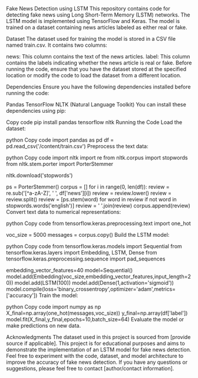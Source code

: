 Fake News Detection using LSTM
This repository contains code for detecting fake news using Long Short-Term Memory (LSTM) networks. The LSTM model is implemented using TensorFlow and Keras. The model is trained on a dataset containing news articles labeled as either real or fake.

Dataset
The dataset used for training the model is stored in a CSV file named train.csv. It contains two columns:

news: This column contains the text of the news articles.
label: This column contains the labels indicating whether the news article is real or fake.
Before running the code, ensure that you have the dataset stored at the specified location or modify the code to load the dataset from a different location.

Dependencies
Ensure you have the following dependencies installed before running the code:

Pandas
TensorFlow
NLTK (Natural Language Toolkit)
You can install these dependencies using pip:

Copy code
pip install pandas tensorflow nltk
Running the Code
Load the dataset:

python
Copy code
import pandas as pd
df = pd.read_csv('/content/train.csv')
Preprocess the text data:

python
Copy code
import nltk
import re
from nltk.corpus import stopwords
from nltk.stem.porter import PorterStemmer

nltk.download('stopwords')

ps = PorterStemmer()
corpus = []
for i in range(0, len(df)):
    review = re.sub('[^a-zA-Z]', ' ', df['news'][i])
    review = review.lower()
    review = review.split()
    review = [ps.stem(word) for word in review if not word in stopwords.words('english')]
    review = ' '.join(review)
    corpus.append(review)
Convert text data to numerical representations:

python
Copy code
from tensorflow.keras.preprocessing.text import one_hot

voc_size = 5000
messages = corpus.copy()
Build the LSTM model:

python
Copy code
from tensorflow.keras.models import Sequential
from tensorflow.keras.layers import Embedding, LSTM, Dense
from tensorflow.keras.preprocessing.sequence import pad_sequences

embedding_vector_features=40
model=Sequential()
model.add(Embedding(voc_size,embedding_vector_features,input_length=20))
model.add(LSTM(100))
model.add(Dense(1,activation='sigmoid'))
model.compile(loss='binary_crossentropy',optimizer='adam',metrics=['accuracy'])
Train the model:

python
Copy code
import numpy as np
X_final=np.array(one_hot(messages,voc_size))
y_final=np.array(df['label'])
model.fit(X_final,y_final,epochs=10,batch_size=64)
Evaluate the model or make predictions on new data.

Acknowledgments
The dataset used in this project is sourced from [provide source if applicable].
This project is for educational purposes and aims to demonstrate the implementation of an LSTM model for fake news detection.
Feel free to experiment with the code, dataset, and model architecture to improve the accuracy of fake news detection. If you have any questions or suggestions, please feel free to contact [author/contact information].




